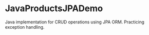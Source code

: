 # JavaProductsJPADemo
Java implementation for CRUD operations using JPA ORM. Practicing exception handling.
